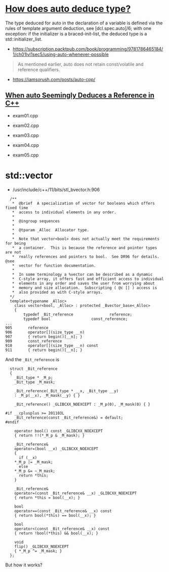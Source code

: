 # [How does auto deduce type?](https://stackoverflow.com/questions/21070032/how-does-auto-deduce-type)

The type deduced for auto in the declaration of a variable is defined via the rules of template argument deduction, see [dcl.spec.auto]/6; with one exception: if the initializer is a braced-init-list, the deduced type is a std::initializer_list.


* https://subscription.packtpub.com/book/programming/9781786465184/1/ch01lvl1sec5/using-auto-whenever-possible
> As mentioned earlier, auto does not retain const/volatile and reference qualifiers. 

* https://iamsorush.com/posts/auto-cpp/


## [When auto Seemingly Deduces a Reference in C++](https://blog.petrzemek.net/2017/12/08/when-auto-seemingly-deduces-a-reference-in-cpp/)
* exam01.cpp
* exam02.cpp
* exam03.cpp
* exam04.cpp

* exam05.cpp

# std::vector<bool>



* /usr/include/c++/11/bits/stl_bvector.h:906
```
  /**
   *  @brief  A specialization of vector for booleans which offers fixed time
   *  access to individual elements in any order.
   *
   *  @ingroup sequences
   *
   *  @tparam _Alloc  Allocator type.
   *
   *  Note that vector<bool> does not actually meet the requirements for being
   *  a container.  This is because the reference and pointer types are not
   *  really references and pointers to bool.  See DR96 for details.  @see
   *  vector for function documentation.
   *
   *  In some terminology a %vector can be described as a dynamic
   *  C-style array, it offers fast and efficient access to individual
   *  elements in any order and saves the user from worrying about
   *  memory and size allocation.  Subscripting ( @c [] ) access is
   *  also provided as with C-style arrays.
  */
  template<typename _Alloc>
    class vector<bool, _Alloc> : protected _Bvector_base<_Alloc>
    {
        typedef _Bit_reference                reference;
        typedef bool                  const_reference;
...
905	      reference
906	      operator[](size_type __n)
907	      { return begin()[__n]; }
909	      const_reference
910	      operator[](size_type __n) const
911	      { return begin()[__n]; }
```
And the `_Bit_reference` is 
```
  struct _Bit_reference
  {
    _Bit_type * _M_p;
    _Bit_type _M_mask;

    _Bit_reference(_Bit_type * __x, _Bit_type __y)
    : _M_p(__x), _M_mask(__y) { }

    _Bit_reference() _GLIBCXX_NOEXCEPT : _M_p(0), _M_mask(0) { }

#if __cplusplus >= 201103L
    _Bit_reference(const _Bit_reference&) = default;
#endif

    operator bool() const _GLIBCXX_NOEXCEPT
    { return !!(*_M_p & _M_mask); }

    _Bit_reference&
    operator=(bool __x) _GLIBCXX_NOEXCEPT
    {
      if (__x)
    *_M_p |= _M_mask;
      else
    *_M_p &= ~_M_mask;
      return *this;
    }

    _Bit_reference&
    operator=(const _Bit_reference& __x) _GLIBCXX_NOEXCEPT
    { return *this = bool(__x); }

    bool
    operator==(const _Bit_reference& __x) const
    { return bool(*this) == bool(__x); }

    bool
    operator<(const _Bit_reference& __x) const
    { return !bool(*this) && bool(__x); }

    void
    flip() _GLIBCXX_NOEXCEPT
    { *_M_p ^= _M_mask; }
  };

```
But how it works?

